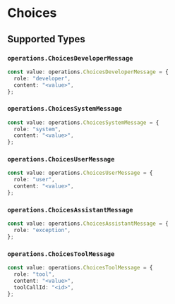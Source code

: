 # Choices


## Supported Types

### `operations.ChoicesDeveloperMessage`

```typescript
const value: operations.ChoicesDeveloperMessage = {
  role: "developer",
  content: "<value>",
};
```

### `operations.ChoicesSystemMessage`

```typescript
const value: operations.ChoicesSystemMessage = {
  role: "system",
  content: "<value>",
};
```

### `operations.ChoicesUserMessage`

```typescript
const value: operations.ChoicesUserMessage = {
  role: "user",
  content: "<value>",
};
```

### `operations.ChoicesAssistantMessage`

```typescript
const value: operations.ChoicesAssistantMessage = {
  role: "exception",
};
```

### `operations.ChoicesToolMessage`

```typescript
const value: operations.ChoicesToolMessage = {
  role: "tool",
  content: "<value>",
  toolCallId: "<id>",
};
```

